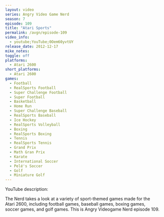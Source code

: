 ```yaml
---
layout: video
series: Angry Video Game Nerd
season: 7
episode: 109
title: "Atari Sports"
permalink: /avgn/episode-109
video_info:
  - youtube;YouTube;0Oem60yvtUY
release_date: 2012-12-17
mike_notes:
toggle: off
platforms:
  - Atari 2600
short_platforms:
  - Atari 2600
games:
  - Football
  - RealSports Football
  - Super Challenge Football
  - Super Football
  - Basketball
  - Home Run
  - Super Challenge Baseball
  - RealSports Baseball
  - Ice Hockey
  - RealSports Volleyball
  - Boxing
  - RealSports Boxing
  - Tennis
  - RealSports Tennis
  - Grand Prix
  - Math Gran Prix
  - Karate
  - International Soccer
  - Pelé's Soccer
  - Golf
  - Miniature Golf
---
```


<p class="yt-description">YouTube description:</p>

The Nerd takes a look at a variety of sport-themed games made for the Atari 2600, including football games, baseball games, boxing games, soccer games, and golf games. This is Angry Videogame Nerd episode 109.